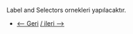 Label and Selectors ornekleri yapılacaktır. 

* [<-- Geri](https://github.com/softwareoneturkey/swo-k8s-tepmlates/tree/main/Deployment) [/ ileri -->  ](https://github.com/softwareoneturkey/swo-k8s-tepmlates/tree/main/Namespace) 
